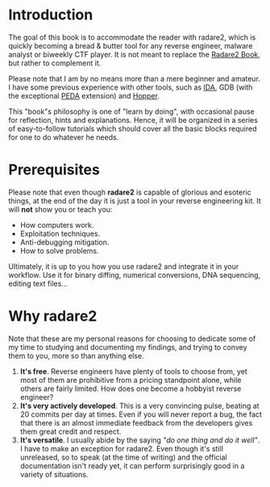 Introduction
==

The goal of this book is to accommodate the reader with radare2, which is quickly becoming a bread & butter tool for any reverse engineer, malware analyst or biweekly CTF player. It is not meant to replace the [Radare2 Book](https://www.gitbook.com/book/radare/radare2book/details), but rather to complement it.

Please note that I am by no means more than a mere beginner and amateur. I have some previous experience with other tools, such as [IDA](https://www.hex-rays.com/products/ida/), GDB (with the exceptional [PEDA](https://github.com/longld/peda) extension) and [Hopper](http://www.hopperapp.com/).

This "book"s philosophy is one of "learn by doing", with occasional pause for reflection, hints and explanations. Hence, it will be organized in a series of easy-to-follow tutorials which should cover all the basic blocks required for one to do whatever he needs.

# Prerequisites

Please note that even though **radare2** is capable of glorious and esoteric things, at the end of the day it is just a tool in your reverse engineering kit. It will **not** show you or teach you:

* How computers work.
* Exploitation techniques.
* Anti-debugging mitigation.
* How to solve problems.

Ultimately, it is up to you how you use radare2 and integrate it in your workflow. Use it for binary diffing, numerical conversions, DNA sequencing, editing text files...

# Why radare2

Note that these are my personal reasons for choosing to dedicate some of my time to studying and documenting my findings, and trying to convey them to you, more so than anything else.

1. **It's free**. Reverse engineers have plenty of tools to choose from, yet most of them are prohibitive from a pricing standpoint alone, while others are fairly limited. How does one become a hobbyist reverse engineer?
2. **It's very actively developed**. This is a very convincing pulse, beating at 20 commits per day at times. Even if you will never report a bug, the fact that there is an almost immediate feedback from the developers gives them great credit and respect.
3. **It's versatile**. I usually abide by the saying *"do one thing and do it well"*. I have to make an exception for radare2. Even though it's still unreleased, so to speak (at the time of writing) and the official documentation isn't ready yet, it can perform surprisingly good in a variety of situations.
